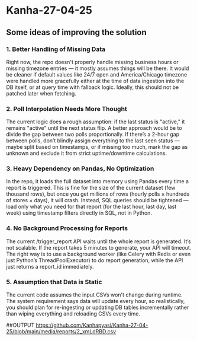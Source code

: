 # Kanha-27-04-25

## Some ideas of improving the solution

### 1. Better Handling of Missing Data
Right now, the repo doesn't properly handle missing business hours or missing timezone entries — it mostly assumes things will be there.
It would be cleaner if default values like 24/7 open and America/Chicago timezone were handled more gracefully either at the time of data ingestion into the DB itself, or at query time with fallback logic. Ideally, this should not be patched later when fetching.

### 2. Poll Interpolation Needs More Thought
The current logic does a rough assumption: if the last status is "active," it remains "active" until the next status flip.
A better approach would be to divide the gap between two polls proportionally.
If there’s a 2-hour gap between polls, don’t blindly assign everything to the last seen status — maybe split based on timestamps, or if missing too much, mark the gap as unknown and exclude it from strict uptime/downtime calculations.

### 3. Heavy Dependency on Pandas, No Optimization
In the repo, it loads the full dataset into memory using Pandas every time a report is triggered.
This is fine for the size of the current dataset (few thousand rows), but once you get millions of rows (hourly polls × hundreds of stores × days), it will crash.
Instead, SQL queries should be tightened — load only what you need for that report (for the last hour, last day, last week) using timestamp filters directly in SQL, not in Python.

### 4. No Background Processing for Reports
The current /trigger_report API waits until the whole report is generated.
It’s not scalable. If the report takes 5 minutes to generate, your API will timeout.
The right way is to use a background worker (like Celery with Redis or even just Python’s ThreadPoolExecutor) to do report generation, while the API just returns a report_id immediately.

### 5. Assumption that Data is Static
The current code assumes the input CSVs won't change during runtime.
The system requirement says data will update every hour, so realistically, you should plan for re-ingesting or updating DB tables incrementally rather than wiping everything and reloading CSVs every time.


##OUTPUT
https://github.com/Kanhapyasi/Kanha-27-04-25/blob/main/media/reports/2_xmLdRBD.csv
